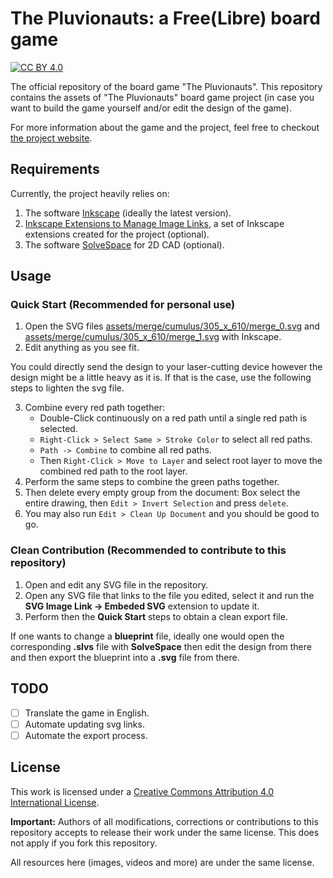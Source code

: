 # The Pluvionauts: a Free(Libre) board game

[![CC BY 4.0](https://img.shields.io/badge/License-CC%20BY%204.0-lightgrey.svg)](http://creativecommons.org/licenses/by/4.0/)

The official repository of the board game "The Pluvionauts".
This repository contains the assets of "The Pluvionauts" board game project (in case you want to build the game yourself and/or edit the design of the game).

For more information about the game and the project, feel free to checkout [the project website](https://pluvionauts.github.io/).

## Requirements

Currently, the project heavily relies on:

1. The software [Inkscape](https://inkscape.org/) (ideally the latest version).
2. [Inkscape Extensions to Manage Image Links](https://github.com/pluvionauts/inkscape_manage_image_links#inkscape-extensions-to-manage-image-links), a set of Inkscape extensions created for the project (optional).
3. The software [SolveSpace](https://solvespace.com/index.pl) for 2D CAD (optional).

## Usage

### Quick Start (Recommended for personal use)

1. Open the SVG files [assets/merge/cumulus/305_x_610/merge_0.svg](assets/merge/cumulus/305_x_610/merge_0.svg) and [assets/merge/cumulus/305_x_610/merge_1.svg](assets/merge/cumulus/305_x_610/merge_1.svg) with Inkscape.
2. Edit anything as you see fit.

You could directly send the design to your laser-cutting device however the design might be a little heavy as it is.
If that is the case, use the following steps to lighten the svg file.

3. Combine every red path together:
	- Double-Click continuously on a red path until a single red path is selected.
	- `Right-Click > Select Same > Stroke Color` to select all red paths.
	- `Path -> Combine` to combine all red paths.
	- Then `Right-Click > Move to Layer` and select root layer to move the combined red path to the root layer.
4. Perform the same steps to combine the green paths together.
5. Then delete every empty group from the document: Box select the entire drawing, then `Edit > Invert Selection` and press `delete`.
6. You may also run `Edit > Clean Up Document` and you should be good to go.

### Clean Contribution (Recommended to contribute to this repository)

1. Open and edit any SVG file in the repository.
2. Open any SVG file that links to the file you edited, select it and run the **SVG Image Link -> Embeded SVG** extension to update it.
3. Perform then the **Quick Start** steps to obtain a clean export file.

If one wants to change a **blueprint** file, ideally one would open the corresponding **.slvs** file with **SolveSpace** then edit the design from there and then export the blueprint into a **.svg** file from there.

## TODO

- [ ] Translate the game in English.
- [ ] Automate updating svg links.
- [ ] Automate the export process.

## License

This work is licensed under a [Creative Commons Attribution 4.0 International License](http://creativecommons.org/licenses/by/4.0/).

**Important:** Authors of all modifications, corrections or contributions to this repository accepts to release their work under the same license. 
This does not apply if you fork this repository.

All resources here (images, videos and more) are under the same license.
